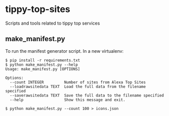 # tippy-top-sites
Scripts and tools related to tippy top services 

## make_manifest.py
To run the manifest generator script. In a new virtualenv:

```
$ pip install -r requirements.txt
$ python make_manifest.py --help
Usage: make_manifest.py [OPTIONS]

Options:
  --count INTEGER         Number of sites from Alexa Top Sites
  --loadrawsitedata TEXT  Load the full data from the filename specified
  --saverawsitedata TEXT  Save the full data to the filename specified
  --help                  Show this message and exit.

$ python make_manifest.py --count 100 > icons.json
```
